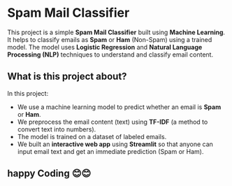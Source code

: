 # Spam Mail Classifier

This project is a simple **Spam Mail Classifier** built using **Machine Learning**. It helps to classify emails as **Spam** or **Ham** (Non-Spam) using a trained model. The model uses **Logistic Regression** and **Natural Language Processing (NLP)** techniques to understand and classify email content.

## What is this project about?

In this project:
- We use a machine learning model to predict whether an email is **Spam** or **Ham**.
- We preprocess the email content (text) using **TF-IDF** (a method to convert text into numbers).
- The model is trained on a dataset of labeled emails.
- We built an **interactive web app** using **Streamlit** so that anyone can input email text and get an immediate prediction (Spam or Ham).

<h2>happy Coding 😊😊</h2>
